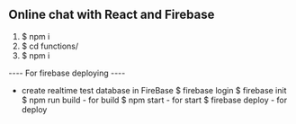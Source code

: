 ## Online chat with React and Firebase
1) $ npm i
2) $ cd functions/
3) $ npm i

---- For firebase deploying ----
- create realtime test database in FireBase
$ firebase login
$ firebase init
$ npm run build - for build
$ npm start - for start
$ firebase deploy - for deploy